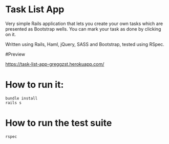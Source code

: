 # Task List App
Very simple Rails application that lets you create your own tasks which are presented as Bootstrap wells. You can mark your task as done by clicking on it.

Written using Rails, Haml, jQuery, SASS and Bootstrap, tested using RSpec.

#Preview

https://task-list-app-greggzst.herokuapp.com/

# How to run it:

```
bundle install
rails s
```

# How to run the test suite

```
rspec
```


